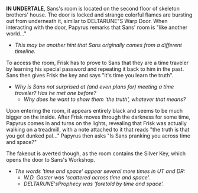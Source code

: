 **IN UNDERTALE**, Sans's room is located on the second floor of skeleton brothers' house. The door is locked and strange colorful flames are bursting out from underneath it, similar to DELTARUNE"S <a onclick="loadFile('Warp Door.md')">Warp Door</a>. When interacting with the door, <a onclick="loadFile('Papyrus.md')">Papyrus</a> remarks that Sans' room is "like another world..."
- _This may be another hint that Sans originally comes from a different timeline._

To access the room, <a onclick="loadFile('Frisk.md')">Frisk</a> has to prove to <a onclick="loadFile('Sans.md')">Sans</a> that they are a time traveler by learning his special password and repeating it back to him in the past. Sans then gives Frisk the key and says "it's time you learn the truth".
- _Why is Sans not surprised at (and even plans for) meeting a time traveler? Has he met one before?_
	- _Why does he want to show them 'the truth', whatever that means?_

Upon entering the room, it appears entirely black and seems to be much bigger on the inside. After Frisk moves through the darkness for some time, Papyrus comes in and turns on the lights, revealing that Frisk was actually walking on a treadmill, with a note attached to it that reads "the truth is that you got dunked pal..." Papyrus then asks "Is Sans pranking you across time and space?"

The fakeout is averted though, as the room contains the Silver Key, which opens the door to <a onclick="loadFile('Sans\'s Workshop.md')">Sans's Workshop</a>.
- _The words 'time and space' appear several more times in UT and DR:_
	- _<a onclick="loadFile('Doctor W. D. Gaster.md')">W.D. Gaster</a> was 'scattered across time and space'._
	- _DELTARUNE's<a onclick="loadFile('Prophecy.md')">Prophecy</a> was 'foretold by time and space'._
